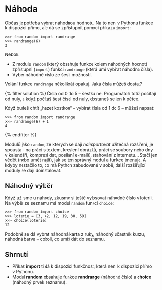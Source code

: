 # Náhoda

Občas je potřeba vybrat náhodnou hodnotu.
Na to není v Pythonu funkce k dispozici přímo, ale dá se zpřístupnit
pomocí příkazu `import`:

```pycon
>>> from random import randrange
>>> randrange(6)
3
```

Neboli:

* Z modulu `random` (který obsahuje funkce kolem náhodných hodnot)
  zpřístupni (`import`) funkci `randrange` (která umí vybírat náhodná čísla).
* Vyber náhodné číslo ze šesti možností.

Volání funkce `randrange` několikrát opakuj.
Jaká čísla můžeš dostat?

{% filter solution %}
Čísla od 0 do 5 – šestku ne.
Programátoři totiž počítají od nuly, a když počítáš šest čísel od nuly,
dostaneš se jen k pětce.

Když budeš chtít „házet kostkou“ – vybírat čísla od 1 do 6 – můžeš napsat:
```pycon
>>> from random import randrange
>>> randrange(6) + 1
4
```
{% endfilter %}

Modulů jako `random`, ze kterých se dají *naimportovat* užitečná rozšiření,
je spousta – na práci s textem, kreslení obrázků, práci se soubory nebo dny
v kalendáři, kompresi dat, posílání e-mailů, stahování z internetu…
Stačí jen vědět (nebo umět najít), jak se ten správný modul a funkce jmenuje.
A kdyby nestačilo to, co má Python zabudované v sobě, další rozšiřující moduly
se dají doinstalovat.

## Náhodný výběr

Když už jsme u náhody, zkusme si ještě vylosovat náhodné číslo v loterii.
Na výběr ze seznamu má modul `random` funkci `choice`:

```pycon
>>> from random import choice
>>> loterie = [3, 42, 12, 19, 30, 59]
>>> choice(loterie)
12
```

Podobně se dá vybrat náhodná karta z ruky, náhodný účastník kurzu,
náhodná barva – cokoli, co umíš dát do seznamu.


## Shrnutí

* Příkaz **import** ti dá k dispozici funkčnost, která není k dispozici přímo
  v Pythonu.
* Modul **random** obsahuje funkce **randrange** (náhodné číslo) a **choice**
  (náhodný prvek seznamu).
